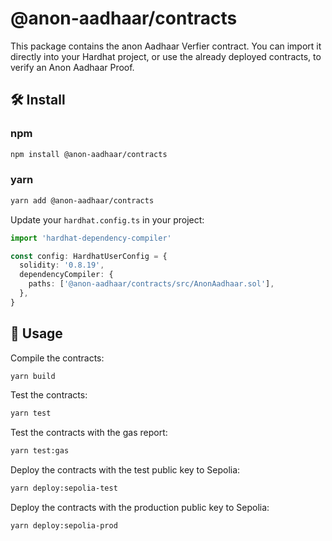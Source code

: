 # @anon-aadhaar/contracts

This package contains the anon Aadhaar Verfier contract. You can import it directly into your Hardhat project, or use the already deployed contracts, to verify an Anon Aadhaar Proof.

## 🛠 Install

### npm

```bash
npm install @anon-aadhaar/contracts
```

### yarn

```bash
yarn add @anon-aadhaar/contracts
```

Update your `hardhat.config.ts` in your project:

```typescript
import 'hardhat-dependency-compiler'

const config: HardhatUserConfig = {
  solidity: '0.8.19',
  dependencyCompiler: {
    paths: ['@anon-aadhaar/contracts/src/AnonAadhaar.sol'],
  },
}
```

## 📜 Usage

Compile the contracts:

```bash
yarn build
```

Test the contracts:

```bash
yarn test
```

Test the contracts with the gas report:

```bash
yarn test:gas
```

Deploy the contracts with the test public key to Sepolia:

```bash
yarn deploy:sepolia-test
```

Deploy the contracts with the production public key to Sepolia:

```bash
yarn deploy:sepolia-prod
```
